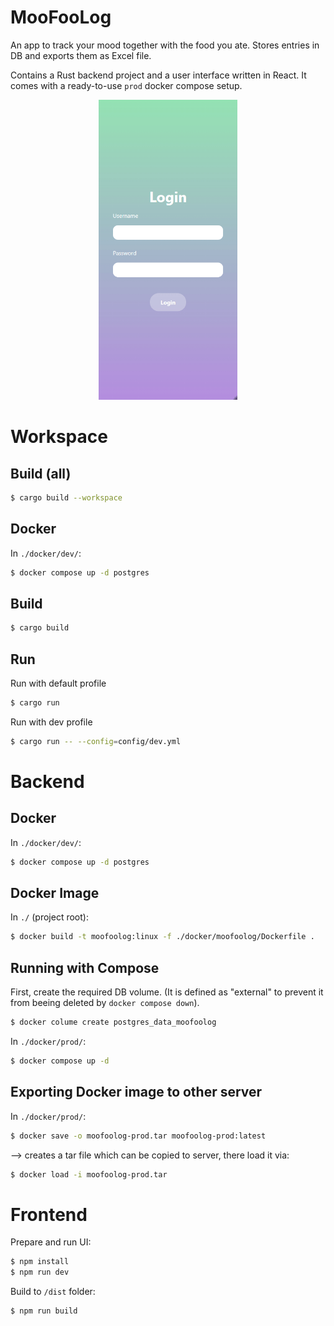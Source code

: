 # MooFooLog
An app to track your mood together with the food you ate.
Stores entries in DB and exports them as Excel file.

Contains a Rust backend project and a user interface written in React. It comes with a ready-to-use `prod` docker compose setup. 

<p align="center"><img src="./docs/screenshots/usage-fast.gif" height="480"></p>

# Workspace
## Build (all)
```bash
$ cargo build --workspace
```

## Docker
In `./docker/dev/`:
```bash
$ docker compose up -d postgres
```

## Build
```bash
$ cargo build
```

## Run
Run with default profile
```bash
$ cargo run
```
Run with dev profile
```bash
$ cargo run -- --config=config/dev.yml
```

# Backend
## Docker
In `./docker/dev/`:
```bash
$ docker compose up -d postgres
```


## Docker Image
In `./` (project root):
```bash
$ docker build -t moofoolog:linux -f ./docker/moofoolog/Dockerfile .
```

## Running with Compose
First, create the required DB volume. (It is defined as "external" to prevent it from beeing deleted by `docker compose down`).
```bash
$ docker colume create postgres_data_moofoolog
```

In `./docker/prod/`:
```bash
$ docker compose up -d
```

## Exporting Docker image to other server
In `./docker/prod/`:
```bash
$ docker save -o moofoolog-prod.tar moofoolog-prod:latest
```

--> creates a tar file which can be copied to server, there load it via:

```bash
$ docker load -i moofoolog-prod.tar
```

# Frontend
Prepare and run UI:
```bash
$ npm install
$ npm run dev
```

Build to `/dist` folder:
```bash
$ npm run build
```
